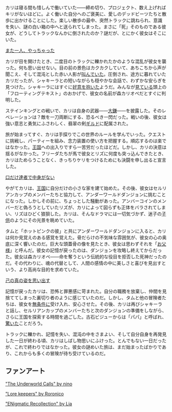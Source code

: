 <!-- title: 森カリオペ -->
<!-- status: 生存 -->

カリは寝る間も惜しんで働いていた――締め切り、プロジェクト、数え上げればキリがないほどに。よく働いた自分へのご褒美に、愛しのデッドビーツたちと散歩に出かけることにした。楽しい散歩の最中、突然トラックに跳ねられ、意識を失い、謎の白い箱の中へと送られてしまった。まさに「死」そのものである彼女が、どうしてトラックなんかに倒されたのか？謎だが、とにかく彼女はそこにいた。

[また一人、やっちゃった](#embed:https://www.youtube.com/live/xE3JQ1R2dU?t=331)

カリが目を開けたとき、二度目のトラックに轢かれたかのような混乱が彼女を襲った。何も思い出せない。目の前の景色はカクカクしていて、あちこちから声が聞こえ、そして混沌とした赤い人影が[叫んでいた](https://www.youtube.com/live/xE3JQ1R2dU?feature=shared&t=2575)。圧倒され、途方に暮れていたカリだったが、シャキーラとの短いながらも穏やかな会話で、わずかな安らぎを見つけた。シャキーラにはすぐに[好意を抱いた](https://www.youtube.com/live/xE3JQ1R2dU?feature=shared&t=893)ようだ。みんなが[見ている](https://www.youtube.com/live/xE3JQ1R2dU?feature=shared&t=1658)頭上の「フローティングテキスト」のおかげで、彼女の名前が森カリオペだとすぐに判明した。

ステインキングとの戦いで、カリは自身の武器――[大鎌](https://www.youtube.com/live/xE3JQ1R2dU?feature=shared&t=3259)――を披露した。そのレベレーションは？敵を一刀両断にする、恐るべき一閃だった。戦いの後、彼女は強い意志と勇気にふさわしく、翡翠の剣[ギルド](https://www.youtube.com/live/xE3JQ1R2dU?feature=shared&t=3639)に配属された。

旅が始まってすぐ、カリは手探りでこの世界のルールを学んでいった。クエストに挑戦し、パーティーを組み、念力装置の使い方を把握する。順応するのは楽ではなかった。[王国](https://www.youtube.com/live/xE3JQ1R2dU?feature=shared&t=4875)への出入りですら一苦労だったほどだ。しかし、カリの決意は揺るがなかった。フリーダたちが馬で彼女とリズに何度も突っ込んできたとき、カリはためらうことなく、きっちりケリをつけるためにも決闘を申し出ると宣言した。

[口だけ達者で中身がない](#embed:https://www.youtube.com/live/xE3JQ1R2dU?feature=shared&t=5481)

やがてカリは、[王国](https://www.youtube.com/live/xE3JQ1R2dU?feature=shared&t=7457)に自分だけの小さな家を建て始めた。その後、彼女はセルリアンカップのメンバーたちと協力して、アンダーワールドダンジョンに挑むことになった。しかしその前に、ちょっとした騒動があった。アンバーコインのメンバーだと偽ろうとしていたリズが、カリによって図らずも正体をバラされてしまい、リズはひどく狼狽した。カリは、そんなドラマには一切気づかず、迷子の[子供](https://www.youtube.com/live/xE3JQ1R2dU?feature=shared&t=8063)のようにその光景を眺めていた。

タムと「ホットピンクの彼」と共にアンダーワールドダンジョンに入ると、カリは何か見覚えのある感覚を覚えた。骨だらけの不気味な雰囲気が、彼女の心の奥底に深く響いたのだ。巨大な頭蓋骨の像を見たとき、彼女は思わずそれを「[お父様](https://www.youtube.com/live/xE3JQ1R2dU?feature=shared&t=11570)」と呼んだ。彼女の記憶が戻ったのは、ダンジョンを攻略し終えてからだった。彼女は森カリオペ――命を奪うという伝統的な役目を拒否した死神だったのだ。その代わりに、魂の代替として、人間の感情の中に美しさと喜びを見出すという、より高尚な目的を求めていた。

[己の真の姿を思い出す](#embed:https://www.youtube.com/live/xE3JQ1R2dU?t=12230)

記憶が戻ったカリは、恐怖と罪悪感に苛まれた。自分の職務を放棄し、仲間を見捨ててしまった裏切り者のように感じていたのだ。しかし、タムと他の冒険者たちは、彼女を[無条件に](https://www.youtube.com/live/xE3JQ1R2dU?feature=shared&t=12438)受け入れ、安心させた。その後、カリは再びシャキーラと話し、セルリアンカップのメンバーたちと次のダンジョンの準備をしながら、さらに王国を探索する時間を過ごした。古石ビジューからは「パパ」と呼ばれ、[驚いた](https://www.youtube.com/live/xE3JQ1R2dU?feature=shared&t=14424)ことだろう。

トラックに轢かれ、記憶を失い、混沌の中をさまよい、そして自分自身を再発見した一日が終わる頃、カリはしばし物思いにふけった。とんでもない一日だったが、これで終わりではなかった。彼女の謎めいた旅は、まだ始まったばかりであり、これからも多くの冒険が待ち受けているのだ。

## ファンアート

["The Underworld Calls" by nino](https://x.com/2nochuu/status/1902511940938952880)

["Lore keepers" by Roronico](https://x.com/roronico1512/status/1919423587532095876)

<!-- kiara -->

["ENigmatic Recollection" by Lia](https://x.com/liapandaaaa/status/1827543495890104368)
